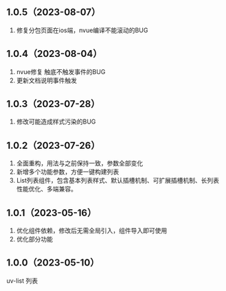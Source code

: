 ## 1.0.5（2023-08-07）
1. 修复分包页面在ios端，nvue编译不能滚动的BUG
## 1.0.4（2023-08-04）
1. nvue修复  触底不触发事件的BUG
2. 更新文档说明事件触发
## 1.0.3（2023-07-28）
1. 修改可能造成样式污染的BUG
## 1.0.2（2023-07-26）
1. 全面重构，用法与之前保持一致，参数全部变化
2. 新增多个功能参数，方便一键构建列表
3. List列表组件，包含基本列表样式、默认插槽机制、可扩展插槽机制、长列表性能优化、多端兼容。
## 1.0.1（2023-05-16）
1. 优化组件依赖，修改后无需全局引入，组件导入即可使用
2. 优化部分功能
## 1.0.0（2023-05-10）
uv-list 列表

